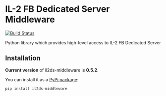 IL-2 FB Dedicated Server Middleware
===================================

[![Build Status](https://travis-ci.org/IL2HorusTeam/il2ds-middleware.png)](https://travis-ci.org/IL2HorusTeam/il2ds-middleware)

Python library which provides high-level access to IL-2 FB Dedicated Server


Installation
------------

**Current version** of il2ds-middleware is **0.5.2**.

You can install it as a [PyPi package](https://pypi.python.org/pypi/il2ds-middleware/):

    pip install il2ds-middleware

